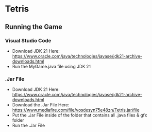# Tetris

## Running the Game

### Visual Studio Code
- Download JDK 21 Here: https://www.oracle.com/java/technologies/javase/jdk21-archive-downloads.html
- Run the MyGame.java file using JDK 21

### .Jar File
- Download JDK 21 Here: https://www.oracle.com/java/technologies/javase/jdk21-archive-downloads.html
- Download the .Jar File Here: https://www.mediafire.com/file/vosdesyn75e48zn/Tetris.jar/file
- Put the .Jar File inside of the folder that contains all .java files & gfx folder
- Run the .Jar File
